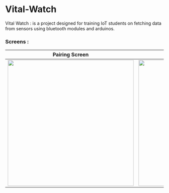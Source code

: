 # Vital-Watch

Vital Watch : is a project designed for training IoT students on fetching data from sensors using bluetooth modules and arduinos.

### Screens : 
| Pairing Screen  | Vitals Screen  |
|-------|-------|
| <img src="https://user-images.githubusercontent.com/60224159/154149171-9fd2f429-418f-45b4-b211-1afa25577943.png" width="400"> | <img src="https://user-images.githubusercontent.com/60224159/154148992-bc481e3b-8fc1-4d89-908a-47ff49111499.png" width="400"> |




